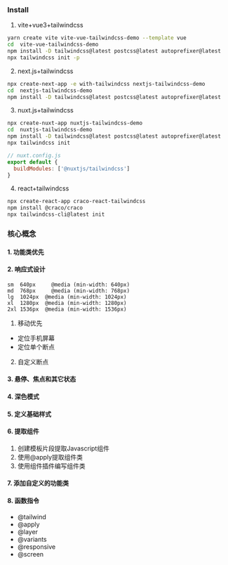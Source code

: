 ### Install


1. vite+vue3+tailwindcss

```bash
yarn create vite vite-vue-tailwindcss-demo --template vue
cd  vite-vue-tailwindcss-demo
npm install -D tailwindcss@latest postcss@latest autoprefixer@latest
npx tailwindcss init -p
```

2. next.js+tailwindcss

```bash
npx create-next-app -e with-tailwindcss nextjs-tailwindcss-demo
cd  nextjs-tailwindcss-demo
npm install -D tailwindcss@latest postcss@latest autoprefixer@latest
```


3. nuxt.js+tailwindcss

```bash
npx create-nuxt-app nuxtjs-tailwindcss-demo
cd  nuxtjs-tailwindcss-demo
npm install -D tailwindcss@latest postcss@latest autoprefixer@latest
npx tailwindcss init
```
```js
// nuxt.config.js
export default {
  buildModules: ['@nuxtjs/tailwindcss']
}
```
4. react+tailwindcss

```bash
npx create-react-app craco-react-tailwindcss
npm install @craco/craco
npx tailwindcss-cli@latest init
```



### 核心概念
#### 1. 功能类优先
#### 2. 响应式设计

```
sm	640px	  @media (min-width: 640px)
md	768px	  @media (min-width: 768px)
lg	1024px	@media (min-width: 1024px)
xl	1280px	@media (min-width: 1280px)
2xl	1536px	@media (min-width: 1536px)
```

1. 移动优先
  - 定位手机屏幕
  - 定位单个断点
2. 自定义断点


#### 3. 悬停、焦点和其它状态

#### 4. 深色模式

#### 5. 定义基础样式

#### 6. 提取组件
1. 创建模板片段提取Javascript组件
2. 使用@apply提取组件类
3. 使用组件插件编写组件类

#### 7. 添加自定义的功能类
#### 8. 函数指令
- @tailwind
- @apply
- @layer
- @variants
- @responsive
- @screen